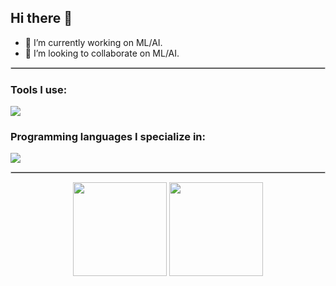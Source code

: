 ## Hi there 👋
- 🔭 I’m currently working on ML/AI.
- 👯 I’m looking to collaborate on ML/AI.
<hr style="border: 1px solid #ccc;" />
<h3>Tools I use:</h3>
<p>
  <img src="https://img.shields.io/badge/-Github-181717?style=flat-square&logo=GitHub&logoColor=white"/>
</p>
<h3>Programming languages I specialize in:</h3>
<p>
  <img src="https://img.shields.io/badge/Python-3776AB?logo=python&logoColor=fff"/>
</p>
<hr style="border: 1px solid #ccc;" />
<p align="center">
<img height=150 align="center" src="https://github-readme-stats.vercel.app/api/top-langs?username=jkirkebo77&layout=compact&langs_count=8&card_width=320&theme=transparent" /> <img height=150 align="center" src="https://github-readme-stats.vercel.app/api?username=jkirkebo77&theme=transparent" />
</p>

<!--
**jkirkebo77/jkirkebo77** is a ✨ _special_ ✨ repository because its `README.md` (this file) appears on your GitHub profile.

Here are some ideas to get you started:

- 🔭 I’m currently working on ...
- 🌱 I’m currently learning ...
- 👯 I’m looking to collaborate on ...
- 🤔 I’m looking for help with ...
- 💬 Ask me about ...
- 📫 How to reach me: ...
- 😄 Pronouns: ...
- ⚡ Fun fact: ...
-->
